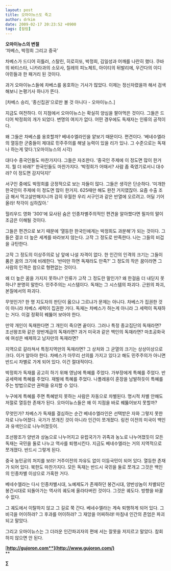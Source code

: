 ```yaml
---
layout: post
title: 오마이뉴스도 죽고
author: drkim
date: 2009-02-17 20:23:52 +0900
tags: [컬럼]
---
```

**오마이뉴스의 변절**  
‘차베스, 박정희 그리고 중국’ 

차베스가 드디어 히틀러, 스탈린, 히로히또, 박정희, 김일성과 어깨를 나란히 했다. 쿠바의 바티스타, 니카라과의 소모사, 칠레의 피노체트, 아이티의 뒤발리에, 우간다의 이디 아민들과 한 패거리 된 것이다. 

과거 오마이뉴스들에 차베스를 옹호하는 기사가 많았다. 이제는 정신차렸을까 해서 검색해보니 논평기사 하나가 뜬다. 

[차베스 승리, '종신집권'으로만 볼 것 아니다 - 오마이뉴스.]

지금도 여전하다. 이 지점에서 오마이뉴스는 확실히 양심을 팔아먹은 것이다. 그들은 드디어 박정희의 개가 되었다. 변명의 여지가 없다. 어떤 경우에도 독재자는 인류의 공적이다.

왜 그들은 차베스를 옹호할까? 베네수엘라인을 얕보기 때문이다. 편견이다. ‘베네수엘라의 열등한 군중들이 제대로 민주주의를 해낼 능력이 있을 리가 있나. 그 수준으로는 독재나 하는게 맞다.’(오마이뉴스의 시각)

대다수 중국인들도 마찬가지다. 그들은 자조한다. ‘중국인 주제에 이 정도면 많이 한거지. 뭘 더 바래?’ 한국인들도 마찬가지다. ‘박정희가 어때서? 사람 좀 죽였기로서니 대수랴? 이 정도면 감지덕지!’ 

서구인 중에도 박정희를 긍정적으로 보는 자들이 많다. 그들은 생각은 단순하다. ‘미개한 한국인이 주제에 이 정도면 많이 한거지. 625때만 해도 완전 거지였잖아. 요즘 수출 조금 해서 먹고살만해지니까 감히 우월한 우리 서구인과 같은 반열에 오르려고. 어딜 기어올라! 착각이 심하잖아.’ 

헐리우드 영화 '300'에 묘사된 숨은 인종차별주의적인 편견을 알아챘다면 필자의 말이 조금은 이해될 것이다.

그들은 편견으로 보기 때문에 ‘열등한 한국인에게는 박정희도 과분해’가 되는 것이다. 그들은 결코 더 높은 세계를 바라보지 않는다. 고작 그 정도로 만족한다. 나는 그들의 비겁을 규탄한다. 

고작 그 정도의 이상주의로 남 앞에 나설 자격이 없다. 한 인간의 인격의 크기는 그들이 품은 꿈의 크기에 비례한다. ‘반미만 하면 독재라도 만족?’ 그 정도의 작은 꿈이라면 그 사람의 인격은 참으로 형편없는 것이다. 

왜 더 높은 꿈을 가지지 못하나? 인류가 고작 그 정도란 말인가? 왜 한걸음 더 내딛지 못하나? 분명히 말한다. 민주주의는 시스템이다. 독재는 그 시스템의 파괴다. 근원의 파괴, 본질에서의 파괴다.

무엇인가? 한 명 지도자의 판단이 옳으냐 그르냐가 문제는 아니다. 차베스가 집권한 것이 아니라 차베스 세력이 집권한 거다. 독재는 차베스가 하는게 아니라 그 세력이 독재하는 거다. 이걸 정확히 꿰뚫어 보아야 한다. 

만약 개인이 독재한다면 그 개인이 죽으면 끝이다. 그러나 특정 종교집단의 독재라면? 조선왕조와 같은 양반계급의 독재라면? 과거 미국과 같은 백인의 독재라면? 마초공화국에 여성은 배제하고 남자만의 독재라면? 

지역으로 갈라쳐서 특정지역만의 독재라면? 그 상처와 그 균열의 크기는 상상이상으로 크다. 이거 알아야 한다. 차베스가 아무리 선의를 가지고 있다고 해도 민주주의가 아니면 반드시 차별로 가게 되어 있다. 이건 절대적이다.

박정희가 독재를 공고히 하기 위해 영남에 특혜를 주었다. 가부장에게 특혜를 주었다. 반공세력에 특혜를 주었다. 재벌에 특혜를 주었다. 나폴레옹이 훈장을 남발하듯이 특혜를 주는 방법으로만 권력을 유지할 수 있다.

누구에게 특혜를 주면 특혜받지 못하는 사람은 자동으로 차별된다. 명시적 차별 안해도 저절로 열등한 존재가 된다. 오마이뉴스들은 왜 이 지점을 바로 꿰뚫어보지 못할까? 

무엇인가? 차베스가 독재를 결심하는 순간 베네수엘라인은 선택받은 자와 그렇지 못한 자로 나누어졌다. 국가가 쪼개진 것이 아니라 인간이 쪼개졌다. 링컨 이전의 미국이 백인과 유색인으로 나누어졌듯이. 

조선왕조가 양반과 상놈으로 나누어지고 유럽국가가 귀족과 농노로 나누어졌듯이 모든 독재는 국민을 둘로 나누고 역사를 퇴행시킨다. 지금도 베네수엘라는 거의 지역적으로 쪼개졌다. 반드시 그렇게 된다. 

중국 농민공의 처지를 보라! 거주이전의 자유도 없이 이등국민이 되어 있다. 열등한 존재가 되어 있다. 북한도 마찬가지다. 모든 독재는 반드시 국민을 둘로 쪼개고 그것은 백인의 인종차별 이상으로 가혹한 거다. 

베네수엘라는 다시 인종차별시대, 노예제도가 존재하던 봉건시대, 양반상놈이 차별되던 봉건시대로 되돌아가는 역사의 궤도에 올라타버린 것이다. 그것은 궤도다. 방향을 바꿀 수 없다. 

그 궤도에서 이탈하지 않고 그 길로 쭉 간다. 베네수엘라는 계속 퇴행하게 되어 있다. 그 비극을 어이하랴? 그 후과를 어이하랴? 그 재앙을 어찌하랴! 마침내 인간의 존엄은 파괴되고 말았다.

그리고 오마이뉴스는 그 더러운 인간파괴자의 편에 서는 잘못을 저지르고 말았다. 참회하지 않으면 안 된다.

[**http://gujoron.com**](http://www.gujoron.com/)**  
** 

**∑**